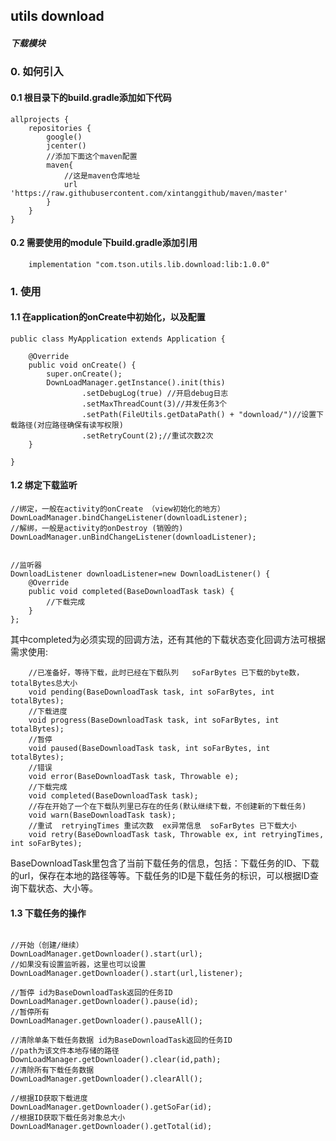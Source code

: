
## utils download

##### 下载模块

### 0. 如何引入

#### 0.1 根目录下的build.gradle添加如下代码

```
allprojects {
    repositories {
        google()
        jcenter()
        //添加下面这个maven配置
        maven{
            //这是maven仓库地址
            url 'https://raw.githubusercontent.com/xintanggithub/maven/master'
        }
    }
}
```

#### 0.2 需要使用的module下build.gradle添加引用

```
    implementation "com.tson.utils.lib.download:lib:1.0.0"
```

### 1. 使用

#### 1.1 在application的onCreate中初始化，以及配置

```
public class MyApplication extends Application {

    @Override
    public void onCreate() {
        super.onCreate();
        DownLoadManager.getInstance().init(this)
                .setDebugLog(true) //开启debug日志
                .setMaxThreadCount(3)//并发任务3个
                .setPath(FileUtils.getDataPath() + "download/")//设置下载路径(对应路径确保有读写权限)
                .setRetryCount(2);//重试次数2次
    }

}
```

#### 1.2 绑定下载监听

```
//绑定，一般在activity的onCreate （view初始化的地方）
DownLoadManager.bindChangeListener(downloadListener);
//解绑，一般是activity的onDestroy (销毁的)
DownLoadManager.unBindChangeListener(downloadListener);


//监听器
DownloadListener downloadListener=new DownloadListener() {
    @Override
    public void completed(BaseDownloadTask task) {
        //下载完成  
    }
};
```

其中completed为必须实现的回调方法，还有其他的下载状态变化回调方法可根据需求使用:

```
    //已准备好，等待下载，此时已经在下载队列   soFarBytes 已下载的byte数，totalBytes总大小
    void pending(BaseDownloadTask task, int soFarBytes, int totalBytes);
    //下载进度
    void progress(BaseDownloadTask task, int soFarBytes, int totalBytes);
    //暂停
    void paused(BaseDownloadTask task, int soFarBytes, int totalBytes);
    //错误
    void error(BaseDownloadTask task, Throwable e);
    //下载完成
    void completed(BaseDownloadTask task);
    //存在开始了一个在下载队列里已存在的任务(默认继续下载，不创建新的下载任务)
    void warn(BaseDownloadTask task);
    //重试  retryingTimes 重试次数  ex异常信息  soFarBytes 已下载大小
    void retry(BaseDownloadTask task, Throwable ex, int retryingTimes, int soFarBytes);
```

BaseDownloadTask里包含了当前下载任务的信息，包括：下载任务的ID、下载的url，保存在本地的路径等等。下载任务的ID是下载任务的标识，可以根据ID查询下载状态、大小等。


#### 1.3 下载任务的操作

```

//开始（创建/继续）
DownLoadManager.getDownloader().start(url);
//如果没有设置监听器，这里也可以设置
DownLoadManager.getDownloader().start(url,listener);

//暂停 id为BaseDownloadTask返回的任务ID
DownLoadManager.getDownloader().pause(id);
//暂停所有
DownLoadManager.getDownloader().pauseAll();

//清除单条下载任务数据 id为BaseDownloadTask返回的任务ID
//path为该文件本地存储的路径
DownLoadManager.getDownloader().clear(id,path);
//清除所有下载任务数据
DownLoadManager.getDownloader().clearAll();

//根据ID获取下载进度
DownLoadManager.getDownloader().getSoFar(id);
//根据ID获取下载任务对象总大小
DownLoadManager.getDownloader().getTotal(id);

```